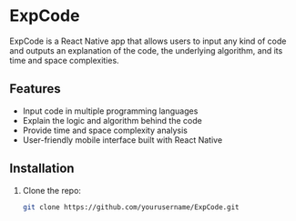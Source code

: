 # ExpCode

ExpCode is a React Native app that allows users to input any kind of code and outputs an explanation of the code, the underlying algorithm, and its time and space complexities.

## Features

- Input code in multiple programming languages
- Explain the logic and algorithm behind the code
- Provide time and space complexity analysis
- User-friendly mobile interface built with React Native

## Installation

1. Clone the repo:
   ```bash
   git clone https://github.com/yourusername/ExpCode.git
